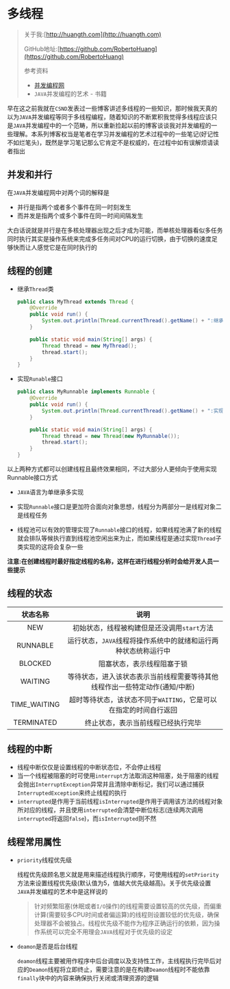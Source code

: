 # 多线程

>  关于我:[http://huangth.com](http://huangth.com)
>
>  GitHub地址:[https://github.com/RobertoHuang](https://github.com/RobertoHuang)
>
> 参考资料
>
> - [并发编程网](http://ifeve.com/)
> - `JAVA`并发编程的艺术 - 书籍

早在这之前我就在`CSND`发表过一些博客讲述多线程的一些知识，那时候我天真的以为`JAVA`并发编程等同于多线程编程，随着知识的不断累积我觉得多线程应该只是`JAVA`并发编程中的一个范畴，所以重新捡起以前的博客谈谈我对并发编程的一些理解。本系列博客权当是笔者在学习并发编程的艺术过程中的一些笔记(好记性不如烂笔头)，既然是学习笔记那么它肯定不是权威的，在过程中如有误解烦请读者指出

## 并发和并行

在`JAVA`并发编程网中对两个词的解释是

- 并行是指两个或者多个事件在同一时刻发生
- 而并发是指两个或多个事件在同一时间间隔发生

大白话说就是并行是在多核处理器出现之后才成为可能，而单核处理器看似多任务同时执行其实是操作系统来完成多任务间对CPU的运行切换，由于切换的速度足够快而让人感觉它是在同时执行的

## 线程的创建

- 继承`Thread`类

  ```java
  public class MyThread extends Thread {
      @Override
      public void run() {
          System.out.println(Thread.currentThread().getName() + ":继承Thread类方式创建线程");
      }
  
      public static void main(String[] args) {
          Thread thread = new MyThread();
          thread.start();
      }
  }
  ```

- 实现`Runable`接口

  ```java
  public class MyRunnable implements Runnable {
      @Override
      public void run() {
          System.out.println(Thread.currentThread().getName() + ":实现Runnable接口方式创建线程");
      }
  
      public static void main(String[] args) {
          Thread thread = new Thread(new MyRunnable());
          thread.start();
      }
  }
  ```

以上两种方式都可以创建线程且最终效果相同，不过大部分人更倾向于使用实现Runnable接口方式

- `JAVA`语言为单继承多实现

- 实现`Runnable`接口是更加符合面向对象思想，线程分为两部分一是线程对象二是线程任务
- 线程池可以有效的管理实现了`Runnable`接口的线程，如果线程池满了新的线程就会排队等候执行直到线程池空闲出来为止，而如果线程是通过实现`Thread`子类实现的这将会复杂一些

**注意:在创建线程时最好指定线程的名称，这样在进行线程分析时会给开发人员一些提示**

## 线程的状态

|   状态名称   |                             说明                             |
| :----------: | :----------------------------------------------------------: |
|     NEW      |         初始状态，线程被构建但是还没调用`start`方法          |
|   RUNNABLE   | 运行状态，`JAVA`线程将操作系统中的就绪和运行两种状态统称运行中 |
|   BLOCKED    |                  阻塞状态，表示线程阻塞于锁                  |
|   WAITING    | 等待状态，进入该状态表示当前线程需要等待其他线程作出一些特定动作(通知/中断) |
| TIME_WAITING | 超时等待状态，该状态不同于`WAITING`，它是可以在指定的时间自行返回 |
|  TERMINATED  |              终止状态，表示当前线程已经执行完毕              |

## 线程的中断

- 线程中断仅仅是设置线程的中断状态位，不会停止线程
- 当一个线程被阻塞的时可使用`interrupt`方法取消这种阻塞，处于阻塞的线程会抛出`InterruptException`异常并且清除中断标记，我们可以通过捕获`InterruptedException`来终止线程的执行
- `interrupted`是作用于当前线程`isInterrupted`是作用于调用该方法的线程对象所对应的线程，并且使用`interrupted`会清楚中断位标志(连续两次调用`interrupted`将返回`false`)，而`isInterrupted`则不然



## 线程常用属性

- `priority`线程优先级

  线程优先级顾名思义就是用来描述线程执行顺序，可使用线程的`setPriority`方法来设置线程优先级(默认值为5，值越大优先级越高)。关于优先级设置`JAVA`并发编程的艺术中是这样说的

  > 针对频繁阻塞(休眠或者`I/O`操作)的线程需要设置较高的优先级，而偏重计算(需要较多CPU时间或者偏运算)的线程则设置较低的优先级，确保处理器不会被独占。线程优先级不能作为程序正确运行的依赖，因为操作系统可以完全不用理会`JAVA`线程对于优先级的设定

- `deamon`是否是后台线程

  `deamon`线程主要被用作程序中后台调度以及支持性工作，主线程执行完毕后对应的`Deamon`线程将立即终止，需要注意的是在构建`Deamon`线程时不能依靠`finally`块中的内容来确保执行关闭或清理资源的逻辑

